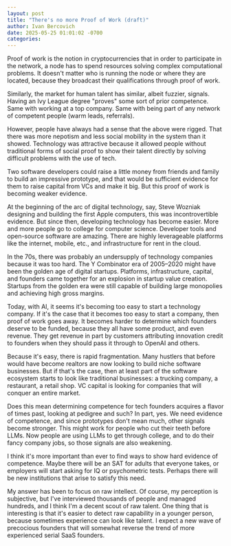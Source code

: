 ```yaml
---
layout: post
title: "There's no more Proof of Work (draft)"
author: Ivan Bercovich
date: 2025-05-25 01:01:02 -0700
categories:
---
```


Proof of work is the notion in cryptocurrencies that in order to participate in the network, a node has to spend resources solving complex computational problems. It doesn't matter who is running the node or where they are located, because they broadcast their qualifications through proof of work.

Similarly, the market for human talent has similar, albeit fuzzier, signals. Having an Ivy League degree "proves" some sort of prior competence. Same with working at a top company. Same with being part of any network of competent people (warm leads, referrals).

However, people have always had a sense that the above were rigged. That there was more nepotism and less social mobility in the system than it showed. Technology was attractive because it allowed people without traditional forms of social proof to show their talent directly by solving difficult problems with the use of tech.

Two software developers could raise a little money from friends and family to build an impressive prototype, and that would be sufficient evidence for them to raise capital from VCs and make it big. But this proof of work is becoming weaker evidence.

At the beginning of the arc of digital technology, say, Steve Wozniak designing and building the first Apple computers, this was incontrovertible evidence. But since then, developing technology has become easier. More and more people go to college for computer science. Developer tools and open-source software are amazing. There are highly leverageable platforms like the internet, mobile, etc., and infrastructure for rent in the cloud.

In the 70s, there was probably an undersupply of technology companies because it was too hard. The Y Combinator era of 2005–2020 might have been the golden age of digital startups. Platforms, infrastructure, capital, and founders came together for an explosion in startup value creation. Startups from the golden era were still capable of building large monopolies and achieving high gross margins.

Today, with AI, it seems it's becoming too easy to start a technology company. If it's the case that it becomes too easy to start a company, then proof of work goes away. It becomes harder to determine which founders deserve to be funded, because they all have some product, and even revenue. They get revenue in part by customers attributing innovation credit to founders when they should pass it through to OpenAI and others.

Because it's easy, there is rapid fragmentation. Many hustlers that before would have become realtors are now looking to build niche software businesses. But if that's the case, then at least part of the software ecosystem starts to look like traditional businesses: a trucking company, a restaurant, a retail shop. VC capital is looking for companies that will conquer an entire market.

Does this mean determining competence for tech founders acquires a flavor of times past, looking at pedigree and such? In part, yes. We need evidence of competence, and since prototypes don't mean much, other signals become stronger. This might work for people who cut their teeth before LLMs. Now people are using LLMs to get through college, and to do their fancy company jobs, so those signals are also weakening.

I think it's more important than ever to find ways to show hard evidence of competence. Maybe there will be an SAT for adults that everyone takes, or employers will start asking for IQ or psychometric tests. Perhaps there will be new institutions that arise to satisfy this need.

My answer has been to focus on raw intellect. Of course, my perception is subjective, but I've interviewed thousands of people and managed hundreds, and I think I'm a decent scout of raw talent. One thing that is interesting is that it's easier to detect raw capability in a younger person, because sometimes experience can look like talent. I expect a new wave of precocious founders that will somewhat reverse the trend of more experienced serial SaaS founders.
